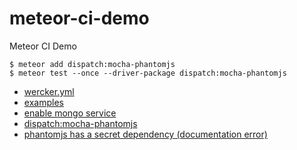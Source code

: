 # meteor-ci-demo
Meteor CI Demo

```
$ meteor add dispatch:mocha-phantomjs
$ meteor test --once --driver-package dispatch:mocha-phantomjs
```

- [wercker.yml](http://old-devcenter.wercker.com/articles/werckeryml/)
- [examples](https://github.com/ncb000gt/node.bcrypt.js/blob/master/werker.yml)
- [enable mongo service](http://devcenter.wercker.com/docs/services/mongodb.html)
- [dispatch:mocha-phantomjs](https://atmospherejs.com/dispatch/mocha-phantomjs)
- [phantomjs has a secret dependency (documentation error)](https://github.com/ariya/phantomjs/issues/10904)
